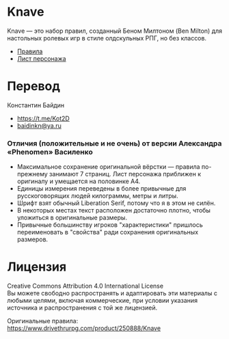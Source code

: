 # Knave
Knave — это набор правил, созданный Беном Милтоном (Ben Milton) для настольных ролевых игр в стиле олдскульных РПГ, 
но без классов.  
- [Правила](https://github.com/2DKot/knave-rus/raw/master/Knave%20rus.pdf)
- [Лист персонажа](https://github.com/2DKot/knave-rus/raw/master/%D0%9B%D0%B8%D1%81%D1%82%20%D0%BF%D0%B5%D1%80%D1%81%D0%BE%D0%BD%D0%B0%D0%B6%D0%B0.pdf)

# Перевод
Константин Байдин
- https://t.me/Kot2D
- baidinkn@ya.ru

### Отличия (положительные и не очень) от версии Александра «Phenomen» Василенко
- Максимальное сохранение оригинальной вёрстки — правила по-прежнему занимают 7 страниц. Лист персонажа приближен к оригиналу и умещается на половинке А4.
- Единицы измерения переведены в более привычные для русскоговорящих людей килограммы, метры и литры.
- Шрифт взят обычный Liberation Serif, потому что я в этом не силён.
- В некоторых местах текст расположен достаточно плотно, чтобы уложиться в оригинальные размеры.
- Привычные большинству игроков "характеристики" пришлось переименовать в "свойства" ради сохранения оригинальных размеров.

# Лицензия
Creative Commons Attribution 4.0 International License  
Вы можете свободно распространять и адаптировать эти материалы с любыми целями, включая коммерческие, при условии указания источника и распространения с той же лицензией.

Оригинальные правила: https://www.drivethrurpg.com/product/250888/Knave
